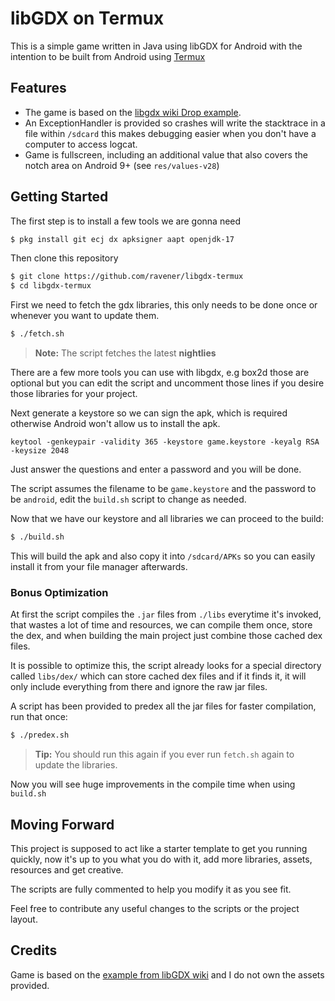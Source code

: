 # libGDX on Termux
This is a simple game written in Java using libGDX for Android with the intention to be built from Android using [Termux](https://termux.com)

## Features
- The game is based on the [libgdx wiki Drop example](https://libgdx.com/wiki/start/a-simple-game).
- An ExceptionHandler is provided so crashes will write the stacktrace in a file within `/sdcard` this makes debugging easier when you don't have a computer to access logcat.
- Game is fullscreen, including an additional value that also covers the notch area on Android 9+ (see `res/values-v28`)

## Getting Started
The first step is to install a few tools we are gonna need
```sh
$ pkg install git ecj dx apksigner aapt openjdk-17
```
Then clone this repository
```sh
$ git clone https://github.com/ravener/libgdx-termux
$ cd libgdx-termux
```
First we need to fetch the gdx libraries, this only needs to be done once or whenever you want to update them.
```sh
$ ./fetch.sh
```
> **Note:** The script fetches the latest **nightlies**

There are a few more tools you can use with libgdx, e.g box2d those are optional but you can edit the script and uncomment those lines if you desire those libraries for your project.

Next generate a keystore so we can sign the apk, which is required otherwise Android won't allow us to install the apk.
```
keytool -genkeypair -validity 365 -keystore game.keystore -keyalg RSA -keysize 2048
```
Just answer the questions and enter a password and you will be done.

The script assumes the filename to be `game.keystore` and the password to be `android`, edit the `build.sh` script to change as needed.

Now that we have our keystore and all libraries we can proceed to the build:
```sh
$ ./build.sh
```
This will build the apk and also copy it into `/sdcard/APKs` so you can easily install it from your file manager afterwards.

### Bonus Optimization
At first the script compiles the `.jar` files from `./libs` everytime it's invoked, that wastes a lot of time and resources, we can compile them once, store the dex, and when building the main project just combine those cached dex files.

It is possible to optimize this, the script already looks for a special directory called `libs/dex/` which can store cached dex files and if it finds it, it will only include everything from there and ignore the raw jar files.

A script has been provided to predex all the jar files for faster compilation, run that once:
```sh
$ ./predex.sh
```
> **Tip:** You should run this again if you ever run `fetch.sh` again to update the libraries.

Now you will see huge improvements in the compile time when using `build.sh`

## Moving Forward
This project is supposed to act like a starter template to get you running quickly, now it's up to you what you do with it, add more libraries, assets, resources and get creative.

The scripts are fully commented to help you modify it as you see fit.

Feel free to contribute any useful changes to the scripts or the project layout.

## Credits
Game is based on the [example from libGDX wiki](https://libgdx.com/wiki/start/a-simple-game) and I do not own the assets provided.
